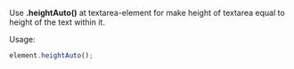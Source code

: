 Use <strong>.heightAuto()</strong> at textarea-element for make height of textarea equal to height of the text within it.

Usage:
```javascript
element.heightAuto();
```
